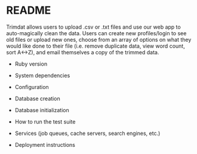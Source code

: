 # README

Trimdat allows users to upload .csv or .txt files and use our web app to auto-magically clean the data. Users can create new profiles/login to see old files or upload new ones, choose from an array of options on what they would like done to their file (i.e. remove duplicate data, view word count, sort A<->Z), and email themselves a copy of the trimmed data.  

* Ruby version

* System dependencies

* Configuration

* Database creation

* Database initialization

* How to run the test suite

* Services (job queues, cache servers, search engines, etc.)

* Deployment instructions
